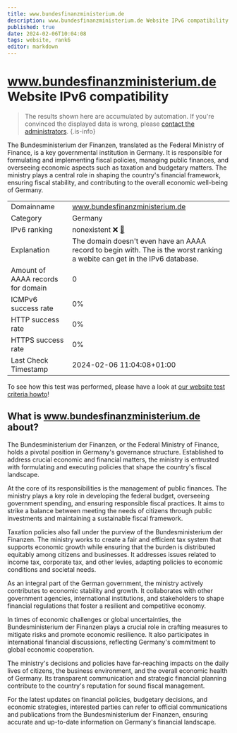 ```yaml
---
title: www.bundesfinanzministerium.de
description: www.bundesfinanzministerium.de Website IPv6 compatibility
published: true
date: 2024-02-06T10:04:08
tags: website, rank6
editor: markdown
---
```


# www.bundesfinanzministerium.de Website IPv6 compatibility

> The results shown here are accumulated by automation. If you're convinced the displayed data is wrong, please [contact the administrators](/howto/chat). 
{.is-info}

The Bundesministerium der Finanzen, translated as the Federal Ministry of Finance, is a key governmental institution in Germany. It is responsible for formulating and implementing fiscal policies, managing public finances, and overseeing economic aspects such as taxation and budgetary matters. The ministry plays a central role in shaping the country's financial framework, ensuring fiscal stability, and contributing to the overall economic well-being of Germany.


|   |   |
| - | - |
| Domainname | www.bundesfinanzministerium.de
| Category | Germany |
| IPv6 ranking | nonexistent :x: [🔗](/howto/ranking) |
| Explanation | The domain doesn't even have an AAAA record to begin with. The is the worst ranking a webite can get in the IPv6 database. |
| Amount of AAAA records for domain | 0 |
| ICMPv6 success rate | 0%|
| HTTP success rate | 0% |
| HTTPS success rate | 0% |
| Last Check Timestamp | 2024-02-06 11:04:08+01:00 |

To see how this test was performed, please have a look at [our website test criteria howto](/howto/testcriteria/website)!


## What is www.bundesfinanzministerium.de about?
The Bundesministerium der Finanzen, or the Federal Ministry of Finance, holds a pivotal position in Germany's governance structure. Established to address crucial economic and financial matters, the ministry is entrusted with formulating and executing policies that shape the country's fiscal landscape.

At the core of its responsibilities is the management of public finances. The ministry plays a key role in developing the federal budget, overseeing government spending, and ensuring responsible fiscal practices. It aims to strike a balance between meeting the needs of citizens through public investments and maintaining a sustainable fiscal framework.

Taxation policies also fall under the purview of the Bundesministerium der Finanzen. The ministry works to create a fair and efficient tax system that supports economic growth while ensuring that the burden is distributed equitably among citizens and businesses. It addresses issues related to income tax, corporate tax, and other levies, adapting policies to economic conditions and societal needs.

As an integral part of the German government, the ministry actively contributes to economic stability and growth. It collaborates with other government agencies, international institutions, and stakeholders to shape financial regulations that foster a resilient and competitive economy.

In times of economic challenges or global uncertainties, the Bundesministerium der Finanzen plays a crucial role in crafting measures to mitigate risks and promote economic resilience. It also participates in international financial discussions, reflecting Germany's commitment to global economic cooperation.

The ministry's decisions and policies have far-reaching impacts on the daily lives of citizens, the business environment, and the overall economic health of Germany. Its transparent communication and strategic financial planning contribute to the country's reputation for sound fiscal management.

For the latest updates on financial policies, budgetary decisions, and economic strategies, interested parties can refer to official communications and publications from the Bundesministerium der Finanzen, ensuring accurate and up-to-date information on Germany's financial landscape.


